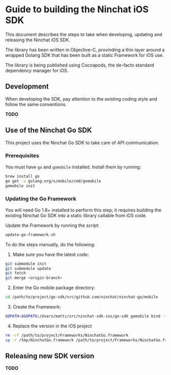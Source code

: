 # Guide to building the Ninchat iOS SDK

This document describes the steps to take when developing, updating and releasing the Ninchat iOS SDK.

The library has been written in Objective-C, provinding a thin layer around a wrapped Golang SDK that has been built as a static Framework for iOS use.

The library is being published using Cocoapods, the de-facto standard dependency manager for iOS.

## Development

When developing the SDK, pay attention to the existing coding style and follow the same conventions.

**TODO**

## Use of the Ninchat Go SDK

This project uses the Ninchat Go SDK to take care of API communication.

### Prerequisites

You must have `go` and `gomobile` installed. Install them by running:

```sh
brew install go
go get -u golang.org/x/mobile/cmd/gomobile
gomobile init
```

### Updating the Go Framework

You will need Go 1.8+ installed to perform this step; it requires building the existing Ninchat Go SDK into a static library callable from iOS code.

Update the Framework by running the script:

```sh
update-go-framework.sh
```

To do the steps manually, do the following:

1. Make sure you have the latest code:
```sh
git submodule init
git submodule update
git fetch
git merge <origin-branch>
```
2. Enter the Go mobile package directory:
```sh
cd /path/to/project/go-sdk/src/github.com/ninchat/ninchat-go/mobile
```
3. Create the Framework:
```sh
GOPATH=$GOPATH:/Users/matti/src/ninchat-sdk-ios/go-sdk gomobile bind -target ios -o /tmp/NinchatGo.framework
```
4. Replace the version in the iOS project
```sh
rm -rf /path/to/project/Frameworks/NinchatGo.framework
cp -r /tmp/NinchatGo.framework /path/to/project/Frameworks/NinchatGo.framework
```

## Releasing new SDK version

**TODO**



